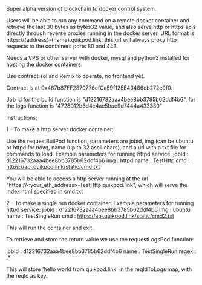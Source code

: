 Super alpha version of blockchain to docker control system.

Users will be able to run any command on a remote docker container and retrieve the last 30 bytes as bytes32 value, and also serve http or https apis directly through reverse proxies running in the docker server. URL format is https://{address}-{name}.quikpod.link, this url will always proxy http requests to the containers ports 80 and 443.

Needs a VPS or other server with docker, mysql and python3 installed for hosting the docker containers.

Use contract.sol and Remix to operate, no frontend yet.

Contract is at 0x467b87FF2870776efCa59f125E43486eb272e9f0.

Job id for the build function is "d12216732aaa4bee8bb3785b62ddf4b6", for the logs function is "4728012b6d4c4ae5bae9d7444a433330"

Instructions:

1 - To make a http server docker container:

Use the requestBuilPod function, parameters are jobid, img (can be ubuntu or httpd for now), name (up to 32 ascii chars), and a url with a txt file for commands to load.
Example parameters for running httpd service:
jobId : d12216732aaa4bee8bb3785b62ddf4b6
img : httpd
name : TestHttp
cmd : https://api.quikpod.link/static/cmd.txt

You will be able to access a http server running at the url "https://<your_eth_address>-TestHttp.quikpod.link", which will serve the index.html specified in cmd.txt

2 - To make a single run docker container:
Example parameters for running httpd service:
jobId : d12216732aaa4bee8bb3785b62ddf4b6
img : ubuntu
name : TestSingleRun
cmd : https://api.quikpod.link/static/cmd2.txt

This will run the container and exit.

To retrieve and store the return value we use the requestLogsPod function:

jobId : d12216732aaa4bee8bb3785b62ddf4b6
name : TestSingleRun
regex : .*

This will store 'hello world from quikpod.link' in the reqIdToLogs map, with the reqId as key.



